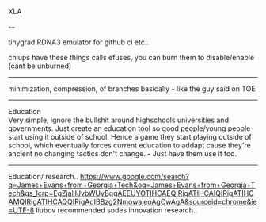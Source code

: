 XLA

--


tinygrad RDNA3 emulator for github ci etc..

chiups have these things calls efuses, you can burn them to disable/enable (cant be unburned)

---

minimization, compression, of branches basically - like the guy said on TOE

---

Education  
Very simple, ignore the bullshit around highschools universities and governments. Just create an education tool so good people/young people start using it outside of school. Hence a game they start playing outside of school, which eventually forces current education to addapt cause they're ancient no changing tactics don't change. - Just have them use it too.

---

Education/ research..
https://www.google.com/search?q=James+Evans+from+Georgia+Tech&oq=James+Evans+from+Georgia+Tech&gs_lcrp=EgZjaHJvbWUyBggAEEUYOTIHCAEQIRigATIHCAIQIRigATIHCAMQIRigATIHCAQQIRigAdIBBzg2NmowajeoAgCwAgA&sourceid=chrome&ie=UTF-8
liubov recommended sodes innovation research..

